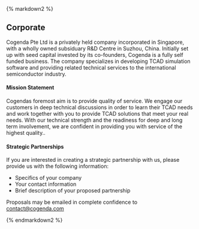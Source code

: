<div class="box" >
{% markdown2 %}

Corporate
--------


Cogenda Pte Ltd is a privately held company incorporated in Singapore, with a wholly owned subsiduary R&D Centre in Suzhou, China. Initially set up with seed capital invested by its co-founders, Cogenda is a fully self funded business. The company specializes in developing TCAD simulation software and providing related technical services to the international semiconductor industry.

#### Mission Statement
Cogendas foremost aim is to provide quality of service. We engage our customers in deep technical discussions in order to learn their TCAD needs and work together with you to provide TCAD solutions that meet your real needs. With our technical strength and the readiness for deep and long term involvement, we are confident in providing you with service of the highest quality..

#### Strategic Partnerships
If you are interested in creating a strategic partnership with us, please provide us with the following information:

 * Specifics of your company
 * Your contact information
 * Brief description of your proposed partnership

Proposals may be emailed in complete confidence to [contact@cogenda.com](mailto:contact@cogenda.com)

{% endmarkdown2 %}
</div>

